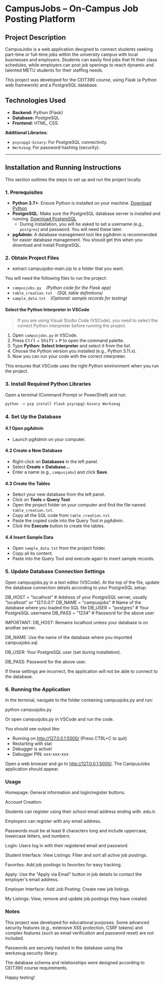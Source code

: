 # CampusJobs – On-Campus Job Posting Platform

## Project Description

CampusJobs is a web application designed to connect students seeking part-time or full-time jobs within the university campus with local businesses and employers. Students can easily find jobs that fit their class schedules, while employers can post job openings to reach dynamic and talented METU students for their staffing needs.

This project was developed for the CEIT390 course, using Flask (a Python web framework) and a PostgreSQL database.

## Technologies Used

- **Backend:** Python (Flask)
- **Database:** PostgreSQL
- **Frontend:** HTML, CSS

**Additional Libraries:**
- `psycopg2-binary`: For PostgreSQL connectivity.
- `Werkzeug`: For password hashing (security).

---

## Installation and Running Instructions

This section outlines the steps to set up and run the project locally.

### 1. Prerequisites

- **Python 3.7+**: Ensure Python is installed on your machine. [Download Python](https://www.python.org/downloads/)
- **PostgreSQL**: Make sure the PostgreSQL database server is installed and running. [Download PostgreSQL](https://www.enterprisedb.com/downloads/postgres-postgresql-downloads)
    - During installation, you will be asked to set a username (e.g., `postgres`) and password. You will need these later.
- **pgAdmin**: A database management tool like pgAdmin is recommended for easier database management. You should get this when you download and install PostgreSQL.

### 2. Obtain Project Files

- extract campusjobs-main.zip to a folder that you want.

You will need the following files to run the project:
- `campusjobs.py` &nbsp;&nbsp;&nbsp;*(Python code for the Flask app)*
- `table_creation.txt` &nbsp;&nbsp;&nbsp;*(SQL table definitions)*
- `sample_data.txt` &nbsp;&nbsp;&nbsp;*(Optional: sample records for testing)*

#### **Select the Python Interpreter in VSCode**

> If you are using Visual Studio Code (VSCode), you need to select the correct Python interpreter before running the project.

1. Open `campusjobs.py` in VSCode.
2. Press <kbd>Ctrl</kbd> + <kbd>Shift</kbd> + <kbd>P</kbd> to open the command palette.
3. Type **Python: Select Interpreter** and select it from the list.
4. Choose the Python version you installed (e.g., Python 3.11.x).
5. Now you can run your code with the correct interpreter.

This ensures that VSCode uses the right Python environment when you run the project.

### 3. Install Required Python Libraries

Open a terminal (Command Prompt or PowerShell) and run:
```bash
python -m pip install Flask psycopg2-binary Werkzeug
```

### 4. Set Up the Database

#### 4.1 Open pgAdmin
- Launch pgAdmin on your computer.

#### 4.2 Create a New Database
- Right-click on **Databases** in the left panel.
- Select **Create > Database...**
- Enter a name (e.g., `campusjobs`) and click **Save**.

#### 4.3 Create the Tables
- Select your new database from the left panel.
- Click on **Tools > Query Tool**.
- Open the project folder on your computer and find the file named `table_creation.txt`.
- Copy all the SQL code from `table_creation.txt`.
- Paste the copied code into the Query Tool in pgAdmin.
- Click the **Execute** button to create the tables.

#### 4.4 Insert Sample Data
- Open `sample_data.txt` from the project folder.
- Copy all its content.
- Paste into the Query Tool and execute again to insert sample records.


### 5. Update Database Connection Settings
Open campusjobs.py in a text editor (VSCode). At the top of the file, update the database connection details according to your PostgreSQL setup:

DB_HOST = "localhost"   # Address of your PostgreSQL server, usually "localhost" or "127.0.0.1"
DB_NAME = "campusjobs"  # Name of the database where you loaded the SQL file
DB_USER = "postgres"    # Your PostgreSQL username
DB_PASS = "1234"        # Password for the above user

IMPORTANT:
DB_HOST: Remains localhost unless your database is on another server.

DB_NAME: Use the name of the database where you imported campusjobs.sql.

DB_USER: Your PostgreSQL user (set during installation).

DB_PASS: Password for the above user.

If these settings are incorrect, the application will not be able to connect to the database.

### 6. Running the Application
In the terminal, navigate to the folder containing campusjobs.py and run:

python campusjobs.py

Or open campusjobs.py in VSCode and run the code.

You should see output like:

 * Running on http://127.0.0.1:5000/ (Press CTRL+C to quit)
 * Restarting with stat
 * Debugger is active!
 * Debugger PIN: xxx-xxx-xxx

Open a web browser and go to http://127.0.0.1:5000/. The CampusJobs application should appear.

### Usage
Homepage: General information and login/register buttons.

Account Creation:

Students can register using their school email address ending with .edu.tr.

Employers can register with any email address.

Passwords must be at least 8 characters long and include uppercase, lowercase letters, and numbers.

Login: Users log in with their registered email and password.

Student Interface:
View Listings: Filter and sort all active job postings.

Favorites: Add job postings to favorites for easy tracking.

Apply: Use the "Apply via Email" button in job details to contact the employer's email address.

Employer Interface:
Add Job Posting: Create new job listings.

My Listings: View, remove and update job postings they have created.

### Notes
This project was developed for educational purposes. Some advanced security features (e.g., extensive XSS protection, CSRF tokens) and complex features (such as email verification and password reset) are not included.

Passwords are securely hashed in the database using the werkzeug.security library.

The database schema and relationships were designed according to CEIT390 course requirements.

Happy testing!
